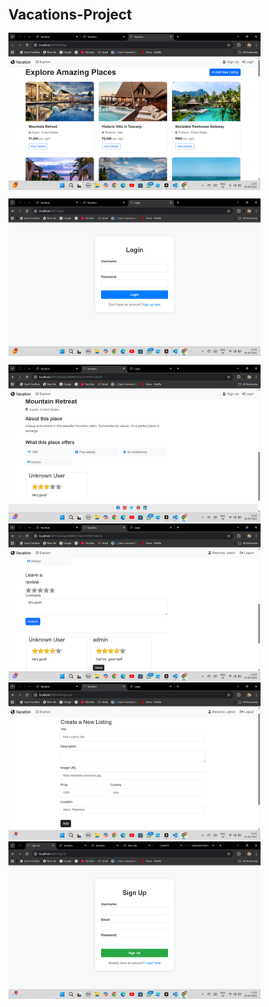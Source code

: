﻿# Vacations-Project

![image alt](https://github.com/Ishita345678/Vacations-Project/blob/a13c1ad8726f3e22f2fff85cd24e7272e3aa73c9/Screenshot%20(235).png)

![image alt](https://github.com/Ishita345678/Vacations-Project/blob/8aac3c80e7ba3b75e4b674cde1ceeff670c1a24a/Screenshot%20(237).png)


![image alt](https://github.com/Ishita345678/Vacations-Project/blob/d87651c99d7b7a3dc9aa7e5bd6f8727d14884b5b/Screenshot%20(239).png)
![image_alt](https://github.com/Ishita345678/Vacations-Project/blob/f6b5fb71e6acb1ad922e5a9a6b0af0647ea77797/Screenshot%20(240).png)
![image_alt](https://github.com/Ishita345678/Vacations-Project/blob/770f8583d927186712e105d66be696bc0beadc1a/Screenshot%20(241).png)
![image_alt](https://github.com/Ishita345678/Vacations-Project/blob/01fbeee3a01713df833f91a5a65da9515e850fd3/Screenshot%20(242).png)
